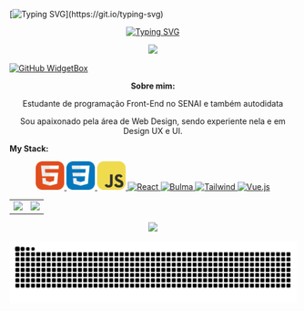 [![Typing SVG](https://readme-typing-svg.demolab.com?font=Fira+Code&pause=1000&color=6793F7&width=435&lines=Hi%2C+everyone!+I'm+Pedro+Henrique;Welcome+to+my+Github+profile!)](https://git.io/typing-svg)

<div align="center">
 
[![Typing SVG](https://readme-typing-svg.herokuapp.com?font=Work+Sans&size=24&duration=2500&color=007bff&center=true&vCenter=true&width=500&lines=UX%2FUI+Designer;Web+Designer;Front-End+Dev)](https://git.io/typing-svg)

</div>

<div align="center">
<img src="https://images-wixmp-ed30a86b8c4ca887773594c2.wixmp.com/f/e91d204f-498d-4db0-a481-0f1e1190ce5d/dawsnuc-3d5beba6-be0a-4079-a728-2d44d6d126bf.png" width="300">
</div>

[![GitHub WidgetBox](https://github-widgetbox.vercel.app/api/profile?username=Pedro-h1-index&data=followers,repositories,stars,commits&theme=viridescent)](https://github.com/Pedro-h1-index)

<div align="center">
<b>Sobre mim:</b>
<p>Estudante de programação Front-End no SENAI e também autodidata</p>
<p>Sou apaixonado pela área de Web Design, sendo experiente nela e em Design UX e UI.</p>
</div>

<b>My Stack:</b>
<p align="center">
  <a href="https://github.com/Pedro-h1-index">
    <img src="https://raw.githubusercontent.com/tandpfun/skill-icons/65dea6c4eaca7da319e552c09f4cf5a9a8dab2c8/icons/HTML.svg" width="50" alt="HTML5">
    <img src="https://raw.githubusercontent.com/tandpfun/skill-icons/65dea6c4eaca7da319e552c09f4cf5a9a8dab2c8/icons/CSS.svg" width="50" alt="CSS3">
    <img src="https://raw.githubusercontent.com/tandpfun/skill-icons/65dea6c4eaca7da319e552c09f4cf5a9a8dab2c8/icons/JavaScript.svg" width="50" alt="JavaScript">
    <img src="https://upload.wikimedia.org/wikipedia/commons/a/a7/React-icon.svg" width="50" alt="React">
    <img src="https://iconlogovector.com/uploads/images/2024/10/lg-671f67a947eae-Bulma-CSS-Framework.webp" width="50" alt="Bulma">
    <img src="https://www.drupal.org/files/project-images/screenshot_361.png" width="50" alt="Tailwind">
    <img src="https://br.vuejs.org/images/logo.png" width="50" alt="Vue.js">
  </a>
</p>

<table align="center" width="100%">
   <tr>
     <td>
        <img src="https://github-readme-stats.vercel.app/api?username=Pedro-h1-index&theme=radical&show_icons=true&count_private=true&hide=issues">
     </td>
     <td>
        <img src="https://github-readme-stats.vercel.app/api/top-langs/?username=Pedro-h1-index&theme=radical&layout=compact">
     </td>
   </tr>
</table>

<div align="center">
  <a href="mailto:contato@pedrohenriqueprand@gmail.com">
    <img src="https://img.shields.io/badge/-Gmail-%23333?style=for-the-badge&logo=gmail&logoColor=white">
  </a>
</div>

![Snake animation](https://github.com/Pleiterson/Pleiterson/blob/output/github-contribution-grid-snake.svg)

